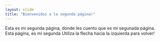 ```yaml
---
layout: slide
title: "Bienvenidos a la segunda página!"
---
```

Esta es mi segunda página, donde les cuento que es mi segunada página. Esta página, es mi segunda 
Utiliza la flecha hacia la izquierda para volver!
